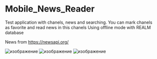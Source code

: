 # Mobile_News_Reader

Test application with chanels, news and searching. You can mark chanels as favorite and read news in this chanels
Using offline mode with REALM database

News from https://newsapi.org/

![изображение](https://user-images.githubusercontent.com/3084720/132685055-fde7883f-e922-4f04-9506-ba0660c6f67e.png) ![изображение](https://user-images.githubusercontent.com/3084720/132685199-bb758ed4-0abd-424b-b104-6eed21a23101.png) ![изображение](https://user-images.githubusercontent.com/3084720/132686106-2559571a-fca4-4626-8d37-fdfa7218e0a7.png)





